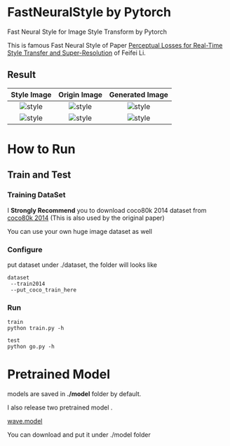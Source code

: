 # FastNeuralStyle by Pytorch

Fast Neural Style for Image Style Transform by Pytorch

This is famous Fast Neural Style of Paper [Perceptual Losses for Real-Time Style Transfer and Super-Resolution](https://arxiv.org/abs/1603.08155) of Feifei Li.

## Result

Style Image | Origin Image | Generated Image 
|:---:|:---:|:---:|
![style](https://github.com/bengxy/FastNeuralStyle/raw/master/images/wave.jpg)|![style](https://github.com/bengxy/FastNeuralStyle/raw/master/images/nymph.jpg)|![style](https://github.com/bengxy/FastNeuralStyle/raw/master/images/output_nymph.jpg)
![style](https://github.com/bengxy/FastNeuralStyle/raw/master/images/wave.jpg)|![style](https://github.com/bengxy/FastNeuralStyle/raw/master/images/chicago.jpg)|![style](https://github.com/bengxy/FastNeuralStyle/raw/master/images/output_chicago.jpg)


# How to Run

## Train and Test
### Training DataSet

I **Strongly Recommend** you to download coco80k 2014 dataset from 
[coco80k 2014](http://mscoco.org/dataset/#download)
 (This is also used by the original paper)

You can use your own huge image dataset as well

### Configure

put dataset under ./dataset, the folder will looks like

    dataset 
     --train2014
     --put_coco_train_here

### Run

	train 
	python train.py -h

	test
	python go.py -h
	

# Pretrained Model

models are saved in **./model** folder by default.

I also release two pretrained model .

[wave.model](https://cloud.bengxy.com/index.php/s/sZ8D8CpVnvjzJck)

You can download and put it under ./model folder


